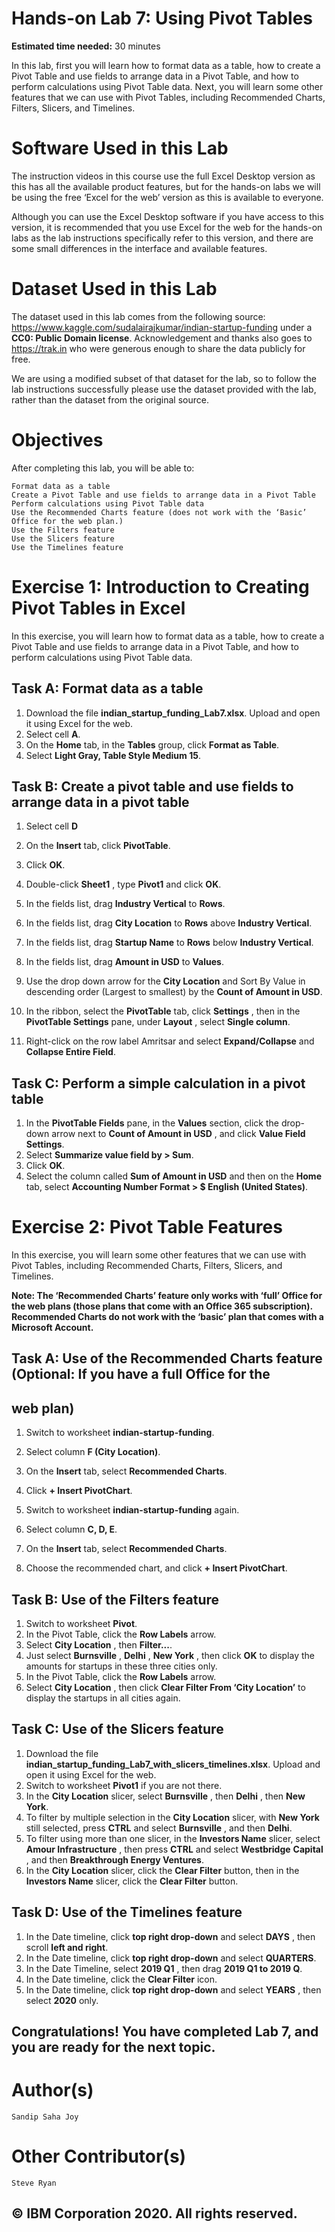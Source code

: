 # Hands-on Lab 7: Using Pivot Tables

**Estimated time needed:** 30 minutes

In this lab, first you will learn how to format data as a table, how to create a Pivot Table and use fields to arrange data in a Pivot Table, and how to
perform calculations using Pivot Table data. Next, you will learn some other features that we can use with Pivot Tables, including Recommended
Charts, Filters, Slicers, and Timelines.

# Software Used in this Lab

The instruction videos in this course use the full Excel Desktop version as this has all the available product features, but for the hands-on labs we will
be using the free ‘Excel for the web’ version as this is available to everyone.

Although you can use the Excel Desktop software if you have access to this version, it is recommended that you use Excel for the web for the hands-on
labs as the lab instructions specifically refer to this version, and there are some small differences in the interface and available features.

# Dataset Used in this Lab

The dataset used in this lab comes from the following source: https://www.kaggle.com/sudalairajkumar/indian-startup-funding under a **CC0: Public
Domain license**.
Acknowledgement and thanks also goes to https://trak.in who were generous enough to share the data publicly for free.

We are using a modified subset of that dataset for the lab, so to follow the lab instructions successfully please use the dataset provided with the lab,
rather than the dataset from the original source.

# Objectives

After completing this lab, you will be able to:

```
Format data as a table
Create a Pivot Table and use fields to arrange data in a Pivot Table
Perform calculations using Pivot Table data
Use the Recommended Charts feature (does not work with the ‘Basic’ Office for the web plan.)
Use the Filters feature
Use the Slicers feature
Use the Timelines feature
```
# Exercise 1: Introduction to Creating Pivot Tables in Excel

In this exercise, you will learn how to format data as a table, how to create a Pivot Table and use fields to arrange data in a Pivot Table, and how to
perform calculations using Pivot Table data.

## Task A: Format data as a table

1. Download the file **indian_startup_funding_Lab7.xlsx**. Upload and open it using Excel for the web.
2. Select cell **A**.
3. On the **Home** tab, in the **Tables** group, click **Format as Table**.
4. Select **Light Gray, Table Style Medium 15**.

## Task B: Create a pivot table and use fields to arrange data in a pivot table

1. Select cell **D**
2. On the **Insert** tab, click **PivotTable**.


3. Click **OK**.
4. Double-click **Sheet1** , type **Pivot1** and click **OK**.
5. In the fields list, drag **Industry Vertical** to **Rows**.
6. In the fields list, drag **City Location** to **Rows** above **Industry Vertical**.
7. In the fields list, drag **Startup Name** to **Rows** below **Industry Vertical**.
8. In the fields list, drag **Amount in USD** to **Values**.
9. Use the drop down arrow for the **City Location** and Sort By Value in descending order (Largest to smallest) by the **Count of Amount in USD**.
10. In the ribbon, select the **PivotTable** tab, click **Settings** , then in the **PivotTable Settings** pane, under **Layout** , select **Single column**.
11. Right-click on the row label Amritsar and select **Expand/Collapse** and **Collapse Entire Field**.


## Task C: Perform a simple calculation in a pivot table

1. In the **PivotTable Fields** pane, in the **Values** section, click the drop-down arrow next to **Count of Amount in USD** , and click **Value Field**
    **Settings**.
2. Select **Summarize value field by > Sum**.
3. Click **OK**.
4. Select the column called **Sum of Amount in USD** and then on the **Home** tab, select **Accounting Number Format > $ English (United States)**.

# Exercise 2: Pivot Table Features

In this exercise, you will learn some other features that we can use with Pivot Tables, including Recommended Charts, Filters, Slicers, and Timelines.

**Note: The ‘Recommended Charts’ feature only works with ‘full’ Office for the web plans (those plans that come with an Office 365
subscription). Recommended Charts do not work with the ‘basic’ plan that comes with a Microsoft Account.**

## Task A: Use of the Recommended Charts feature (Optional: If you have a full Office for the

## web plan)

1. Switch to worksheet **indian-startup-funding**.
2. Select column **F (City Location)**.
3. On the **Insert** tab, select **Recommended Charts**.
4. Click **+ Insert PivotChart**.
5. Switch to worksheet **indian-startup-funding** again.
6. Select column **C, D, E**.
7. On the **Insert** tab, select **Recommended Charts**.


8. Choose the recommended chart, and click **+ Insert PivotChart**.

## Task B: Use of the Filters feature

1. Switch to worksheet **Pivot**.
2. In the Pivot Table, click the **Row Labels** arrow.
3. Select **City Location** , then **Filter...**.
4. Just select **Burnsville** , **Delhi** , **New York** , then click **OK** to display the amounts for startups in these three cities only.
5. In the Pivot Table, click the **Row Labels** arrow.
6. Select **City Location** , then click **Clear Filter From ‘City Location’** to display the startups in all cities again.

## Task C: Use of the Slicers feature

1. Download the file **indian_startup_funding_Lab7_with_slicers_timelines.xlsx**. Upload and open it using Excel for the web.
2. Switch to worksheet **Pivot1** if you are not there.
3. In the **City Location** slicer, select **Burnsville** , then **Delhi** , then **New York**.
4. To filter by multiple selection in the **City Location** slicer, with **New York** still selected, press **CTRL** and select **Burnsville** , and then **Delhi**.
5. To filter using more than one slicer, in the **Investors Name** slicer, select **Amour Infrastructure** , then press **CTRL** and select **Westbridge**
    **Capital** , and then **Breakthrough Energy Ventures**.
6. In the **City Location** slicer, click the **Clear Filter** button, then in the **Investors Name** slicer, click the **Clear Filter** button.

## Task D: Use of the Timelines feature

1. In the Date timeline, click **top right drop-down** and select **DAYS** , then scroll **left and right**.
2. In the Date timeline, click **top right drop-down** and select **QUARTERS**.
3. In the Date Timeline, select **2019 Q1** , then drag **2019 Q1 to 2019 Q**.
4. In the Date timeline, click the **Clear Filter** icon.
5. In the Date timeline, click **top right drop-down** and select **YEARS** , then select **2020** only.

## Congratulations! You have completed Lab 7, and you are ready for the next topic.

# Author(s)

```
Sandip Saha Joy
```

# Other Contributor(s)

```
Steve Ryan
```
## © IBM Corporation 2020. All rights reserved.


